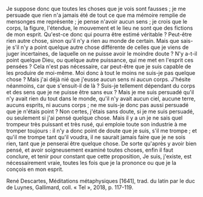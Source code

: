 Je suppose donc que toutes les choses que je vois sont fausses ; je me persuade que rien n'a jamais été de tout ce que ma mémoire remplie de mensonges me représente ; je pense n'avoir aucun sens ; je crois que le corps, la figure, l'étendue, le mouvement et le lieu ne sont que des fictions de mon esprit. Qu'est-ce donc qui pourra être estimé véritable ? Peut-être rien autre chose, sinon qu'il n'y a rien au monde de certain.
Mais que sais-je s'il n'y a point quelque autre chose différente de celles que je viens de juger incertaines, de laquelle on ne puisse avoir le moindre doute ? N'y a-t-il point quelque Dieu, ou quelque autre puissance, qui me met en l'esprit ces pensées ? Cela n'est pas nécessaire, car peut-être que je suis capable de les produire de moi-même. Moi donc à tout le moins ne suis-je pas quelque chose ? Mais j'ai déjà nié que j'eusse aucun sens ni aucun corps. J'hésite néanmoins, car que s'ensuit-il de là ? Suis-je tellement dépendant du corps et des sens que je ne puisse être sans eux ? Mais je me suis persuadé qu'il n'y avait rien du tout dans le monde, qu'il n'y avait aucun ciel, aucune terre, aucuns esprits, ni aucuns corps ; ne me suis-je donc pas aussi persuadé que je n'étais point ? Non certes, j'étais sans doute, si je me suis persuadé, ou seulement si j'ai pensé quelque chose. Mais il y a un je ne sais quel trompeur très puissant et très rusé, qui emploie toute son industrie à me tromper toujours : il n'y a donc point de doute que je suis, s'il me trompe ; et qu'il me trompe tant qu'il voudra, il ne saurait jamais faire que je ne sois rien, tant que je penserai être quelque chose. De sorte qu'après y avoir bien pensé, et avoir soigneusement examiné toutes choses, enfin il faut conclure, et tenir pour constant que cette proposition, Je suis, j'existe, est nécessairement vraie, toutes les fois que je la prononce ou que je la conçois en mon esprit.

René Descartes, Méditations métaphysiques [1641], trad. du latin par le duc de Luynes, Gallimard, coll. « Tel », 2018, p. 117-119.
